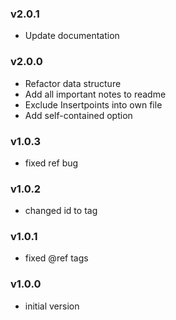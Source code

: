 ### v2.0.1
- Update documentation

### v2.0.0
- Refactor data structure
- Add all important notes to readme
- Exclude Insertpoints into own file
- Add self-contained option

### v1.0.3
- fixed ref bug

### v1.0.2
- changed id to tag

### v1.0.1
- fixed @ref tags

### v1.0.0
- initial version